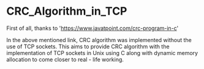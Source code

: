 # CRC_Algorithm_in_TCP

First of all, thanks to 'https://www.javatpoint.com/crc-program-in-c'

In the above mentioned link, CRC algorithm was implemented without the use of TCP sockets.
This aims to provide CRC algorithm with the implementation of TCP sockets in Unix using C along with dynamic memory allocation to come closer to real - life working.
